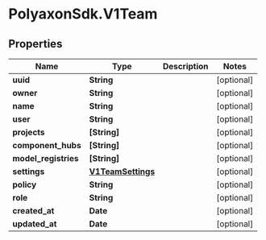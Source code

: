 # PolyaxonSdk.V1Team

## Properties

Name | Type | Description | Notes
------------ | ------------- | ------------- | -------------
**uuid** | **String** |  | [optional] 
**owner** | **String** |  | [optional] 
**name** | **String** |  | [optional] 
**user** | **String** |  | [optional] 
**projects** | **[String]** |  | [optional] 
**component_hubs** | **[String]** |  | [optional] 
**model_registries** | **[String]** |  | [optional] 
**settings** | [**V1TeamSettings**](V1TeamSettings.md) |  | [optional] 
**policy** | **String** |  | [optional] 
**role** | **String** |  | [optional] 
**created_at** | **Date** |  | [optional] 
**updated_at** | **Date** |  | [optional] 


